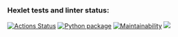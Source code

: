 ### Hexlet tests and linter status:
[![Actions Status](https://github.com/Dima343316/python-project-lvl2/workflows/hexlet-check/badge.svg)](https://github.com/Dima343316/python-project-lvl2/actions)
[![Python package](https://github.com/Dima343316/python-project-lvl2/workflows/Python_package/badge.svg)](https://github.com/Dima343316/python-project-lvl2/actions/workflows/сheck_python_file.yml)
[![Maintainability](https://api.codeclimate.com/v1/badges/d71e4afe2307f0d1c983/maintainability)](https://codeclimate.com/github/Dima343316/python-project-lvl2/maintainability)
<a href="https://codeclimate.com/github/Dima343316/python-project-lvl2/test_coverage"><img src="https://api.codeclimate.com/v1/badges/d71e4afe2307f0d1c983/test_coverage" /></a>
